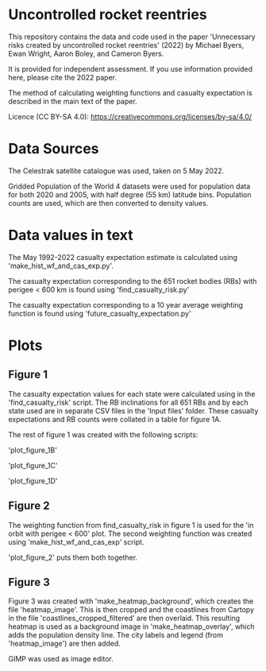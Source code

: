 # Uncontrolled rocket reentries

This repository contains the data and code used in the paper 'Unnecessary risks created by uncontrolled rocket reentries' (2022) by Michael Byers, Ewan Wright, Aaron Boley, and Cameron Byers.

It is provided for independent assessment. If you use information provided here, please cite the 2022 paper.

The method of calculating weighting functions and casualty expectation is described in the main text of the paper.

Licence (CC BY-SA 4.0): https://creativecommons.org/licenses/by-sa/4.0/

# Data Sources

The Celestrak satellite catalogue was used, taken on 5 May 2022.

Gridded Population of the World 4 datasets were used for population data for both 2020 and 2005, with half degree (55 km) latitude bins. Population counts are used, which are then converted to density values.

# Data values in text

The May 1992-2022 casualty expectation estimate is calculated using 'make_hist_wf_and_cas_exp.py'.

The casualty expectation corresponding to the 651 rocket bodies (RBs) with perigee < 600 km is found using 'find_casualty_risk.py'

The casualty expectation corresponding to a 10 year average weighting function is found using 'future_casualty_expectation.py'

# Plots

## Figure 1

The casualty expectation values for each state were calculated using in the 'find_casualty_risk' script. The RB inclinations for all 651 RBs and by each state used are in separate CSV files in the 'Input files' folder. These casualty expectations and RB counts were collated in a table for figure 1A.

The rest of figure 1 was created with the following scripts:

'plot_figure_1B'

'plot_figure_1C'

'plot_figure_1D'

## Figure 2

The weighting function from find_casualty_risk in figure 1 is used for the 'in orbit with perigee < 600' plot. The second weighting function was created using 'make_hist_wf_and_cas_exp' script.

'plot_figure_2' puts them both together.

## Figure 3

Figure 3 was created with 'make_heatmap_background',  which creates the file 'heatmap_image'. This is then cropped and the coastlines from Cartopy in the file 'coastlines_cropped_filtered' are then overlaid. This resulting heatmap is used as a background image in 'make_heatmap_overlay', which adds the population density line. The city labels and legend (from 'heatmap_image') are then added.

GIMP was used as image editor.
